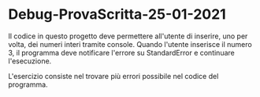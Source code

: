 # Debug-ProvaScritta-25-01-2021
Il codice in questo progetto deve permettere all'utente di inserire, uno per volta, dei numeri interi tramite console.
Quando l'utente inserisce il numero 3, il programma deve notificare l'errore su StandardError e continuare l'esecuzione.

L'esercizio consiste nel trovare più errori possibile nel codice del programma.
